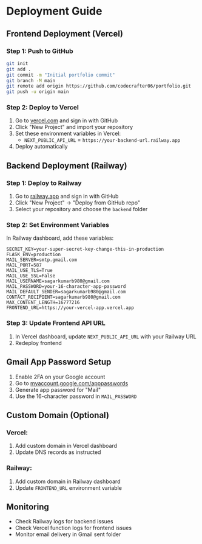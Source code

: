 # Deployment Guide

## Frontend Deployment (Vercel)

### Step 1: Push to GitHub
```bash
git init
git add .
git commit -m "Initial portfolio commit"
git branch -M main
git remote add origin https://github.com/codecrafter06/portfolio.git
git push -u origin main
```

### Step 2: Deploy to Vercel
1. Go to [vercel.com](https://vercel.com) and sign in with GitHub
2. Click "New Project" and import your repository
3. Set these environment variables in Vercel:
   - `NEXT_PUBLIC_API_URL` = `https://your-backend-url.railway.app`
4. Deploy automatically

## Backend Deployment (Railway)

### Step 1: Deploy to Railway
1. Go to [railway.app](https://railway.app) and sign in with GitHub
2. Click "New Project" → "Deploy from GitHub repo"
3. Select your repository and choose the `backend` folder

### Step 2: Set Environment Variables
In Railway dashboard, add these variables:
```
SECRET_KEY=your-super-secret-key-change-this-in-production
FLASK_ENV=production
MAIL_SERVER=smtp.gmail.com
MAIL_PORT=587
MAIL_USE_TLS=True
MAIL_USE_SSL=False
MAIL_USERNAME=sagarkumarb980@gmail.com
MAIL_PASSWORD=your-16-character-app-password
MAIL_DEFAULT_SENDER=sagarkumarb980@gmail.com
CONTACT_RECIPIENT=sagarkumarb980@gmail.com
MAX_CONTENT_LENGTH=16777216
FRONTEND_URL=https://your-vercel-app.vercel.app
```

### Step 3: Update Frontend API URL
1. In Vercel dashboard, update `NEXT_PUBLIC_API_URL` with your Railway URL
2. Redeploy frontend

## Gmail App Password Setup

1. Enable 2FA on your Google account
2. Go to [myaccount.google.com/apppasswords](https://myaccount.google.com/apppasswords)
3. Generate app password for "Mail"
4. Use the 16-character password in `MAIL_PASSWORD`

## Custom Domain (Optional)

### Vercel:
1. Add custom domain in Vercel dashboard
2. Update DNS records as instructed

### Railway:
1. Add custom domain in Railway dashboard
2. Update `FRONTEND_URL` environment variable

## Monitoring

- Check Railway logs for backend issues
- Check Vercel function logs for frontend issues
- Monitor email delivery in Gmail sent folder
